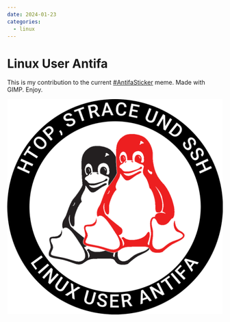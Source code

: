 ```yaml
---
date: 2024-01-23
categories:
  - linux
---
```


# Linux User Antifa

This is my contribution to the current [#AntifaSticker](https://chaos.social/tags/AntifaSticker) meme.
Made with GIMP. Enjoy.

<!-- more -->

![Antifa sticker with Tux](linux-antifa.png)
